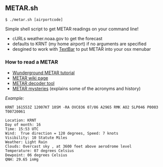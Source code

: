 ## METAR.sh

`$ ./metar.sh [airportcode]`

Simple shell script to get METAR readings on your command line!

- cURLs weather.noaa.gov to get the forecast
- defaults to KRNT (my home airport) if no arguments are specified
- desgined to work with [TextBar](http://www.richsomerfield.com/apps/) to put METAR into your osx menubar

### How to read a METAR

- [Wunderground METAR tutorial](http://www.wunderground.com/metarFAQ.asp?MR=1)
- [METAR wiki page](https://en.wikipedia.org/wiki/METAR)
- [METAR decoder tool](http://heras-gilsanz.com/manuel/METAR-Decoder.html)
- [METAR mysteries](http://www.cfidarren.com/r-metarmystery.htm) (explains some of the acronyms and history)

*Example:*
```
KRNT 161553Z 12007KT 10SM -RA OVC036 07/06 A2965 RMK AO2 SLP046 P0003 T00720061

Location: KRNT
Day of month: 16
Time: 15:53 UTC
Wind:  True direction = 120 degrees, Speed: 7 knots
Visibility: 10 Statute Miles
Weather: Light Rain 
Clouds: Overcast sky , at 3600 feet above aerodrome level
Temperature: 07 degrees Celsius
Dewpoint: 06 degrees Celsius
QNH: 29.65 inHg
```
